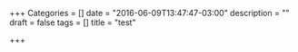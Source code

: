 +++
Categories = []
date = "2016-06-09T13:47:47-03:00"
description = ""
draft = false
tags = []
title = "test"

+++
